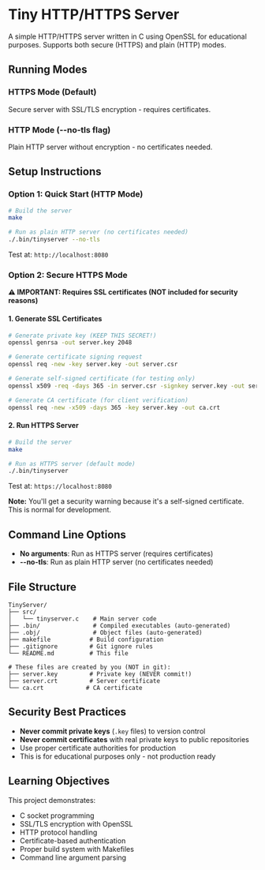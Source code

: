 # Tiny HTTP/HTTPS Server

A simple HTTP/HTTPS server written in C using OpenSSL for educational purposes. Supports both secure (HTTPS) and plain (HTTP) modes.

## Running Modes

### HTTPS Mode (Default)
Secure server with SSL/TLS encryption - requires certificates.

### HTTP Mode (--no-tls flag)
Plain HTTP server without encryption - no certificates needed.

## Setup Instructions

### Option 1: Quick Start (HTTP Mode)

```bash
# Build the server
make

# Run as plain HTTP server (no certificates needed)
./.bin/tinyserver --no-tls
```

Test at: `http://localhost:8080`

### Option 2: Secure HTTPS Mode

**⚠️ IMPORTANT: Requires SSL certificates (NOT included for security reasons)**

#### 1. Generate SSL Certificates

```bash
# Generate private key (KEEP THIS SECRET!)
openssl genrsa -out server.key 2048

# Generate certificate signing request
openssl req -new -key server.key -out server.csr

# Generate self-signed certificate (for testing only)
openssl x509 -req -days 365 -in server.csr -signkey server.key -out server.crt

# Generate CA certificate (for client verification)
openssl req -new -x509 -days 365 -key server.key -out ca.crt
```

#### 2. Run HTTPS Server

```bash
# Build the server
make

# Run as HTTPS server (default mode)
./.bin/tinyserver
```

Test at: `https://localhost:8080`

**Note:** You'll get a security warning because it's a self-signed certificate. This is normal for development.

## Command Line Options

- **No arguments**: Run as HTTPS server (requires certificates)
- **--no-tls**: Run as plain HTTP server (no certificates needed)

## File Structure

```
TinyServer/
├── src/
│   └── tinyserver.c    # Main server code
├── .bin/               # Compiled executables (auto-generated)
├── .obj/               # Object files (auto-generated)
├── makefile           # Build configuration
├── .gitignore         # Git ignore rules
└── README.md          # This file

# These files are created by you (NOT in git):
├── server.key         # Private key (NEVER commit!)
├── server.crt         # Server certificate
└── ca.crt            # CA certificate
```

## Security Best Practices

- **Never commit private keys** (`.key` files) to version control
- **Never commit certificates** with real private keys to public repositories
- Use proper certificate authorities for production
- This is for educational purposes only - not production ready

## Learning Objectives

This project demonstrates:
- C socket programming
- SSL/TLS encryption with OpenSSL
- HTTP protocol handling
- Certificate-based authentication
- Proper build system with Makefiles
- Command line argument parsing